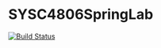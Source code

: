 # SYSC4806SpringLab
[![Build Status](https://travis-ci.org/arsalansadiq/SYSC4806SpringLab.svg?branch=master)](https://travis-ci.org/arsalansadiq/SYSC4806SpringLab)

